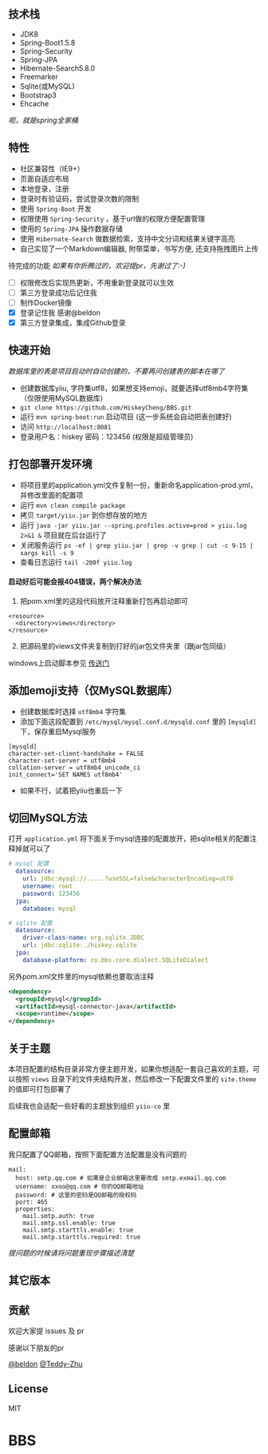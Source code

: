 
## 技术栈

- JDK8
- Spring-Boot1.5.8
- Spring-Security
- Spring-JPA
- Hibernate-Search5.8.0
- Freemarker
- Sqlite(或MySQL)
- Bootstrap3
- Ehcache

*呃，就是spring全家桶*

## 特性

- 社区兼容性（IE9+）
- 页面自适应布局
- 本地登录，注册
- 登录时有验证码，尝试登录次数的限制
- 使用 `Spring-Boot` 开发
- 权限使用 `Spring-Security` ，基于url做的权限方便配置管理
- 使用的 `Spring-JPA` 操作数据存储
- 使用 `Hibernate-Search` 做数据检索，支持中文分词和结果关键字高亮
- 自己实现了一个Markdown编辑器, 附带菜单，书写方便, 还支持拖拽图片上传

待完成的功能 *如果有你折腾过的，欢迎提pr，先谢过了:-)* 

- [ ] 权限修改后实现热更新，不用重新登录就可以生效
- [ ] 第三方登录成功后记住我
- [ ] 制作Docker镜像
- [X] 登录记住我 感谢@beldon
- [X] 第三方登录集成，集成Github登录

## 快速开始

*数据库里的表是项目启动时自动创建的，不要再问创建表的脚本在哪了*

- 创建数据库yiiu, 字符集utf8，如果想支持emoji，就要选择utf8mb4字符集（仅限使用MySQL数据库）
- `git clone https://github.com/HiskeyCheng/BBS.git`
- 运行 `mvn spring-boot:run` 启动项目 (这一步系统会自动把表创建好)
- 访问 `http://localhost:8081`
- 登录用户名：hiskey 密码：123456 (权限是超级管理员)

## 打包部署开发环境

- 将项目里的application.yml文件复制一份，重新命名application-prod.yml，并修改里面的配置项
- 运行 `mvn clean compile package`
- 拷贝 `target/yiiu.jar` 到你想存放的地方
- 运行 `java -jar yiiu.jar --spring.profiles.active=prod > yiiu.log 2>&1 &` 项目就在后台运行了
- 关闭服务运行 `ps -ef | grep yiiu.jar | grep -v grep | cut -c 9-15 | xargs kill -s 9`
- 查看日志运行 `tail -200f yiiu.log`

#### 启动好后可能会报404错误，两个解决办法

1. 把pom.xml里的这段代码放开注释重新打包再启动即可
```
<resource>
  <directory>views</directory>
</resource>
```
2. 把源码里的views文件夹复制到打好的jar包文件夹里（跟jar包同级）

windows上启动脚本参见 [传送门](https://github.com/yiiu-co/yiiu/wiki/windows上的启动脚本)

## 添加emoji支持（仅MySQL数据库）

- 创建数据库时选择 `utf8mb4` 字符集
- 添加下面这段配置到 `/etc/mysql/mysql.conf.d/mysqld.conf` 里的 `[mysqld]` 下，保存重启Mysql服务
```
[mysqld]
character-set-client-handshake = FALSE
character-set-server = utf8mb4
collation-server = utf8mb4_unicode_ci
init_connect='SET NAMES utf8mb4'
```
- 如果不行，试着把yiiu也重启一下

## 切回MySQL方法

打开 `application.yml` 将下面关于mysql连接的配置放开，把sqlite相关的配置注释掉就可以了

```yml
# mysql 配置
  datasource:
    url: jdbc:mysql://.....?useSSL=false&characterEncoding=utf8
    username: root
    password: 123456
  jpa:
    database: mysql
```

```yml
# sqlite 配置
  datasource:
    driver-class-name: org.sqlite.JDBC
    url: jdbc:sqlite:./hiskey.sqlite
  jpa:
    database-platform: co.bbs.core.dialect.SQLiteDialect
```

另外pom.xml文件里的mysql依赖也要取消注释

```xml
<dependency>
  <groupId>mysql</groupId>
  <artifactId>mysql-connector-java</artifactId>
  <scope>runtime</scope>
</dependency>
```

## 关于主题

本项目配置的结构目录非常方便主题开发，如果你想适配一套自己喜欢的主题，可以按照 `views` 目录下的文件夹结构开发，然后修改一下配置文件里的 `site.theme` 的值即可打包部署了

后续我也会适配一些好看的主题放到组织 `yiiu-co` 里

## 配置邮箱

我只配置了QQ邮箱，按照下面配置方法配置是没有问题的

```
mail:
  host: smtp.qq.com # 如果是企业邮箱这里要改成 smtp.exmail.qq.com
  username: xxoo@qq.com # 你的QQ邮箱地址
  password: # 这里的密码是QQ邮箱的授权码
  port: 465
  properties:
    mail.smtp.auth: true
    mail.smtp.ssl.enable: true
    mail.smtp.starttls.enable: true
    mail.smtp.starttls.required: true
```


*提问题的时候请将问题重现步骤描述清楚*

## 其它版本


## 贡献

欢迎大家提 issues 及 pr 

感谢以下朋友的pr

[@beldon](https://github.com/beldon) [@Teddy-Zhu](https://github.com/Teddy-Zhu)

## License

MIT
# BBS
